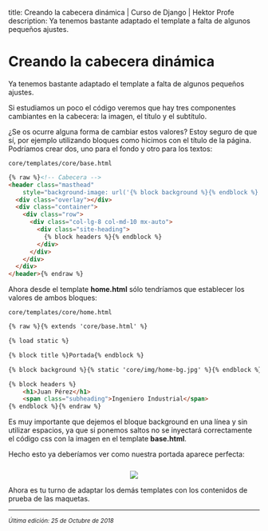 title: Creando la cabecera dinámica | Curso de Django | Hektor Profe
description: Ya tenemos bastante adaptado el template a falta de algunos pequeños ajustes.

# Creando la cabecera dinámica

Ya tenemos bastante adaptado el template a falta de algunos pequeños ajustes.

Si estudiamos un poco el código veremos que hay tres componentes cambiantes en la cabecera: la imagen, el título y el subtítulo.

¿Se os ocurre alguna forma de cambiar estos valores? Estoy seguro de que sí, por ejemplo utilizando bloques como hicimos con el título de la página. Podríamos crear dos, uno para el fondo y otro para los textos:

`core/templates/core/base.html`
```html
{% raw %}<!-- Cabecera -->
<header class="masthead" 
    style="background-image: url('{% block background %}{% endblock %}')">
  <div class="overlay"></div>
  <div class="container">
    <div class="row">
      <div class="col-lg-8 col-md-10 mx-auto">
        <div class="site-heading">
          {% block headers %}{% endblock %}
        </div>
      </div>
    </div>
  </div>
</header>{% endraw %}
```

Ahora desde el template **home.html** sólo tendríamos que establecer los valores de ambos bloques:

`core/templates/core/home.html`

```html
{% raw %}{% extends 'core/base.html' %}

{% load static %}

{% block title %}Portada{% endblock %}

{% block background %}{% static 'core/img/home-bg.jpg' %}{% endblock %}

{% block headers %}
    <h1>Juan Pérez</h1>
    <span class="subheading">Ingeniero Industrial</span>
{% endblock %}{% endraw %}
```

Es muy importante que dejemos el bloque background en una línea y sin utilizar espacios, ya que si ponemos saltos no se inyectará correctamente el código css con la imagen en el template **base.html**.

Hecho esto ya deberíamos ver como nuestra portada aparece perfecta:

<div style="text-align:center;margin-top:25px"><img src="{{cdn}}/django/27.png"/></div>

Ahora es tu turno de adaptar los demás templates con los contenidos de prueba de las maquetas.

___
<small class="edited"><i>Última edición: 25 de Octubre de 2018</i></small>